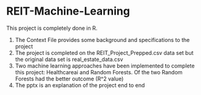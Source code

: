 # REIT-Machine-Learning
This project is completely done in R.
1) The Context File provides some background and specifications to the project
2) The project is completed on the REIT_Project_Prepped.csv data set but the original data set is real_estate_data.csv
3) Two machine learning approaches have been implemented to complete this project: Healthcareai and Random Forests. Of the two Random Forests had the better outcome (R^2 value)
4) The pptx is an explanation of the project end to end
